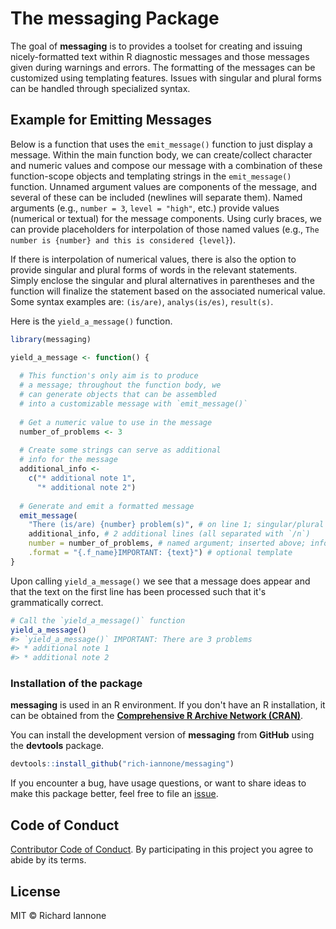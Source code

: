 
<!-- README.md is generated from README.Rmd. Please edit that file -->
The **messaging** Package
=========================

The goal of **messaging** is to provides a toolset for creating and issuing nicely-formatted text within R diagnostic messages and those messages given during warnings and errors. The formatting of the messages can be customized using templating features. Issues with singular and plural forms can be handled through specialized syntax.

Example for Emitting Messages
-----------------------------

Below is a function that uses the `emit_message()` function to just display a message. Within the main function body, we can create/collect character and numeric values and compose our message with a combination of these function-scope objects and templating strings in the `emit_message()` function. Unnamed argument values are components of the message, and several of these can be included (newlines will separate them). Named arguments (e.g., `number = 3`, `level = "high"`, etc.) provide values (numerical or textual) for the message components. Using curly braces, we can provide placeholders for interpolation of those named values (e.g., `The number is {number} and this is considered {level}`).

If there is interpolation of numerical values, there is also the option to provide singular and plural forms of words in the relevant statements. Simply enclose the singular and plural alternatives in parentheses and the function will finalize the statement based on the associated numerical value. Some syntax examples are: `(is/are)`, `analys(is/es)`, `result(s)`.

Here is the `yield_a_message()` function.

``` r
library(messaging)

yield_a_message <- function() {
  
  # This function's only aim is to produce
  # a message; throughout the function body, we
  # can generate objects that can be assembled
  # into a customizable message with `emit_message()`
  
  # Get a numeric value to use in the message
  number_of_problems <- 3
  
  # Create some strings can serve as additional
  # info for the message 
  additional_info <- 
    c("* additional note 1",
      "* additional note 2")
  
  # Generate and emit a formatted message
  emit_message(
    "There (is/are) {number} problem(s)", # on line 1; singular/plural syntax
    additional_info, # 2 additional lines (all separated with `/n`)
    number = number_of_problems, # named argument; inserted above; informs text
    .format = "{.f_name}IMPORTANT: {text}") # optional template
}
```

Upon calling `yield_a_message()` we see that a message does appear and that the text on the first line has been processed such that it's grammatically correct.

``` r
# Call the `yield_a_message()` function
yield_a_message()
#> `yield_a_message()` IMPORTANT: There are 3 problems
#> * additional note 1
#> * additional note 2
```

### Installation of the package

**messaging** is used in an R environment. If you don't have an R installation, it can be obtained from the [**Comprehensive R Archive Network (CRAN)**](https://cran.r-project.org/).

You can install the development version of **messaging** from **GitHub** using the **devtools** package.

``` r
devtools::install_github("rich-iannone/messaging")
```

If you encounter a bug, have usage questions, or want to share ideas to make this package better, feel free to file an [issue](https://github.com/rich-iannone/messaging/issues).

Code of Conduct
---------------

[Contributor Code of Conduct](https://github.com/rich-iannone/messaging/blob/master/CODE_OF_CONDUCT.md). By participating in this project you agree to abide by its terms.

License
-------

MIT © Richard Iannone
